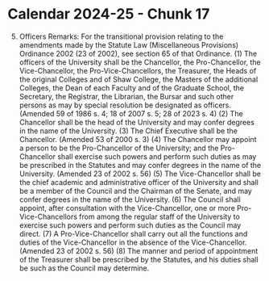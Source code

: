 # Calendar 2024-25 - Chunk 17

<!-- Chunk tokens: 415, Enriched tokens: 418 -->

5. Officers
Remarks: For the transitional  provision  relating  to  the  amendments  made  by  the  Statute  Law (Miscellaneous Provisions) Ordinance 2002 (23 of 2002), see section 65 of that Ordinance.
(1) The officers of the University shall be the Chancellor, the Pro-Chancellor, the Vice-Chancellor, the Pro-Vice-Chancellors, the Treasurer, the Heads of the original Colleges and of Shaw College, the Masters of the additional Colleges, the Dean of each Faculty and of the Graduate School, the Secretary, the Registrar, the Librarian, the Bursar and such other persons as may by special resolution be designated as officers. (Amended 59 of 1986 s. 4; 18 of 2007 s. 5; 28 of 2023 s. 4)
(2) The Chancellor shall be the head of the University and may confer degrees in the name of the University.
(3) The Chief Executive shall be the Chancellor. (Amended 53 of 2000 s. 3)
(4) The Chancellor may appoint a person to be the Pro-Chancellor of the University; and the Pro-Chancellor shall exercise such powers and perform such duties as may be prescribed in the Statutes and may confer degrees in the name of the University. (Amended 23 of 2002 s. 56)
(5) The Vice-Chancellor shall be the chief academic and administrative officer of the University and shall be a member of the Council and the Chairman of the Senate, and may confer degrees in the name of the University.
(6) The Council shall appoint, after consultation with the Vice-Chancellor, one or more Pro-Vice-Chancellors from among the regular staff of the University to exercise such powers and perform such duties as the Council may direct.
(7) A Pro-Vice-Chancellor shall carry out all the functions and duties of the Vice-Chancellor in the absence of the Vice-Chancellor. (Amended 23 of 2002 s. 56)
(8) The manner and period of appointment of the Treasurer shall be prescribed by the Statutes, and his duties shall be such as the Council may determine.